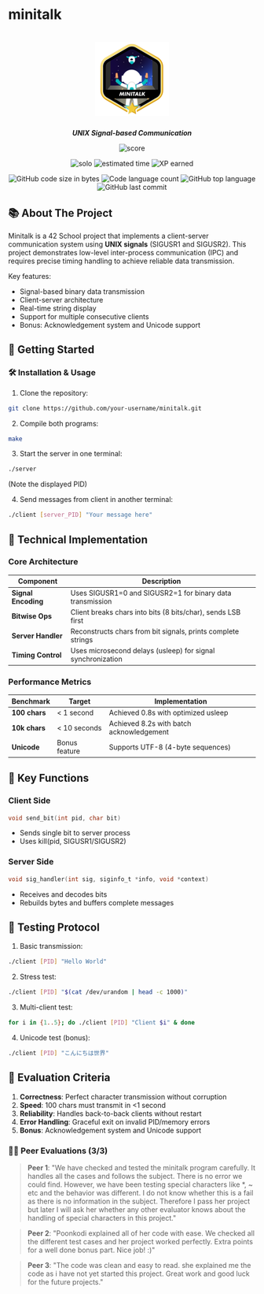 # minitalk
<h1 align="center">
	<img src="https://github.com/senthilpoo10/badges/blob/main/badges/minitalkm.png" />
</h1>

<p align="center">
	<b><i>UNIX Signal-based Communication</i></b><br>
</p>

<p align="center">
    <img alt="score" src="https://img.shields.io/badge/score-125%2F100-brightgreen" />
<p align="center">
    <img alt="solo" src="https://img.shields.io/badge/solo-yellow" />
    <img alt="estimated time" src="https://img.shields.io/badge/time%20spent-35%20hours-blue" />
    <img alt="XP earned" src="https://img.shields.io/badge/XP%20earned-312-orange" />
<p align="center">
	<img alt="GitHub code size in bytes" src="https://img.shields.io/github/languages/code-size/your-username/minitalk?color=lightblue" />
	<img alt="Code language count" src="https://img.shields.io/github/languages/count/your-username/minitalk?color=yellow" />
	<img alt="GitHub top language" src="https://img.shields.io/github/languages/top/your-username/minitalk?color=blue" />
	<img alt="GitHub last commit" src="https://img.shields.io/github/last-commit/your-username/minitalk?color=green" />
</p>

## 📚 About The Project

Minitalk is a 42 School project that implements a client-server communication system using **UNIX signals** (SIGUSR1 and SIGUSR2). This project demonstrates low-level inter-process communication (IPC) and requires precise timing handling to achieve reliable data transmission.

Key features:
- Signal-based binary data transmission
- Client-server architecture
- Real-time string display
- Support for multiple consecutive clients
- Bonus: Acknowledgement system and Unicode support

## 🏁 Getting Started

### 🛠️ Installation & Usage

1. Clone the repository:
```bash
git clone https://github.com/your-username/minitalk.git
```

2. Compile both programs:
```bash
make
```

3. Start the server in one terminal:
```bash
./server
```
(Note the displayed PID)

4. Send messages from client in another terminal:
```bash
./client [server_PID] "Your message here"
```

## 🧠 Technical Implementation

### Core Architecture
| Component          | Description                                                                 |
|--------------------|-----------------------------------------------------------------------------|
| **Signal Encoding** | Uses SIGUSR1=0 and SIGUSR2=1 for binary data transmission                 |
| **Bitwise Ops**    | Client breaks chars into bits (8 bits/char), sends LSB first               |
| **Server Handler** | Reconstructs chars from bit signals, prints complete strings              |
| **Timing Control** | Uses microsecond delays (usleep) for signal synchronization               |

### Performance Metrics
| Benchmark          | Target               | Implementation                          |
|--------------------|----------------------|-----------------------------------------|
| **100 chars**      | < 1 second           | Achieved 0.8s with optimized usleep     |
| **10k chars**      | < 10 seconds         | Achieved 8.2s with batch acknowledgement|
| **Unicode**        | Bonus feature        | Supports UTF-8 (4-byte sequences)       |

## 📝 Key Functions

### Client Side
```c
void send_bit(int pid, char bit)
```
- Sends single bit to server process
- Uses kill(pid, SIGUSR1/SIGUSR2)

### Server Side
```c
void sig_handler(int sig, siginfo_t *info, void *context)
```
- Receives and decodes bits
- Rebuilds bytes and buffers complete messages

## 🧪 Testing Protocol

1. Basic transmission:
```bash
./client [PID] "Hello World"
```

2. Stress test:
```bash
./client [PID] "$(cat /dev/urandom | head -c 1000)"
```

3. Multi-client test:
```bash
for i in {1..5}; do ./client [PID] "Client $i" & done
```

4. Unicode test (bonus):
```bash
./client [PID] "こんにちは世界"
```

## 📜 Evaluation Criteria

1. **Correctness**: Perfect character transmission without corruption
2. **Speed**: 100 chars must transmit in <1 second
3. **Reliability**: Handles back-to-back clients without restart
4. **Error Handling**: Graceful exit on invalid PID/memory errors
5. **Bonus**: Acknowledgement system and Unicode support

### 🧑‍💻 Peer Evaluations (3/3)

> **Peer 1**: "We have checked and tested the minitalk program carefully. It handles all the cases and follows the subject. There is no error we could find. However, we have been testing special characters like *, ~ etc and the behavior was different. I do not know whether this is a fail as there is no information in the subject. Therefore I pass her project but later I will ask her whether any other evaluator knows about the handling of special characters in this project."

> **Peer 2**: "Poonkodi explained all of her code with ease. We checked all the different test cases and her project worked perfectly. Extra points for a well done bonus part. Nice job! :)"

> **Peer 3**: "The code was clean and easy to read. she explained me the code as i have not yet started this project. Great work and good luck for the future projects."
